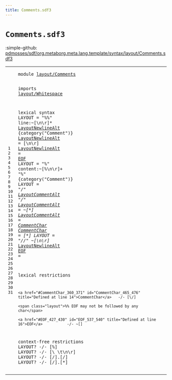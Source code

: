```yaml
---
title: Comments.sdf3
---
```


# `Comments.sdf3`

:simple-github: [pdmosses/sdf/org.metaborg.meta.lang.template/syntax/layout/Comments.sdf3]

[pdmosses/sdf/org.metaborg.meta.lang.template/syntax/layout/Comments.sdf3]: https://github.com/pdmosses/sdf/blob/master/org.metaborg.meta.lang.template/syntax/layout/Comments.sdf3 "The source file on GitHub"

<div class="sdf3"><table class="highlighttable"><tbody><tr><td class="linenos"><div class="linenodiv"><pre><span></span>1
2
3
4
5
6
7
8
9
10
11
12
13
14
15
16
17
18
19
20
21
22
23
24
25
26
27
28
29
30
31
</pre></div></td>
<td class="code"><pre><code><span class="keyword">module</span> <a href="../../symbols/Symbols.sdf3#layout/Comments_32_47" id="layout/Comments_7_22" title="Referenced at ../../symbols/Symbols.sdf3 line 3">layout/Comments</a>

<span class="keyword">imports</span>
  <a href="../Whitespace.sdf3#layout/Whitespace_7_24" id="layout/Whitespace_34_51" title="Defined at ../Whitespace.sdf3 line 1">layout/Whitespace</a>
 
<span class="keyword">lexical syntax</span>
        <span class="keyword">LAYOUT</span> = <span class="cons_Lit">"%%"</span> <span class="cons_Unquoted"><span id="line_84_88" title="Not referenced locally, nor via imports">line</span></span>:~[\n\r]* <a href="#LayoutNewlineAlt_138_154" id="LayoutNewlineAlt_98_114" title="Defined at line 8, 9">LayoutNewlineAlt</a>        {<span class="cons_Unquoted">category</span>(<span class="cons_Quoted">"Comment"</span>)}
        <a href="#LayoutNewlineAlt_406_422" id="LayoutNewlineAlt_138_154" title="Referenced at line 15">LayoutNewlineAlt</a> = [\n\r]
        <a href="#LayoutNewlineAlt_406_422" id="LayoutNewlineAlt_165_181" title="Referenced at line 15">LayoutNewlineAlt</a> = <a href="#EOF_427_430" id="EOF_184_187" title="Defined at line 16">EOF</a>
    <span class="keyword">LAYOUT</span> = <span class="cons_Lit">"%"</span> <span class="cons_Unquoted"><span id="content_205_212" title="Not referenced locally, nor via imports">content</span></span>:~[\%\n\r]+ <span class="cons_Lit">"%"</span>        {<span class="cons_Unquoted">category</span>(<span class="cons_Quoted">"Comment"</span>)}
    <span class="keyword">LAYOUT</span> = <span class="cons_Lit">"/*"</span> <a href="#LayoutCommentAlt_296_312" id="LayoutCommentAlt_268_284" title="Defined at line 12, 13">LayoutCommentAlt</a>* <span class="cons_Lit">"*/"</span> 
    <a href="#LayoutCommentAlt_268_284" id="LayoutCommentAlt_296_312" title="Referenced at line 11">LayoutCommentAlt</a> = ~[\*]
    <a href="#LayoutCommentAlt_268_284" id="LayoutCommentAlt_325_341" title="Referenced at line 11">LayoutCommentAlt</a> = <a href="#CommentChar_360_371" id="CommentChar_344_355" title="Defined at line 14">CommentChar</a>
    <a href="#CommentChar_465_476" id="CommentChar_360_371" title="Referenced at line 20">CommentChar</a> = [\*]
    <span class="keyword">LAYOUT</span> = <span class="cons_Lit">"//"</span> ~[\n\r]* <a href="#LayoutNewlineAlt_138_154" id="LayoutNewlineAlt_406_422" title="Defined at line 8, 9">LayoutNewlineAlt</a>
    <a href="#EOF_537_540" id="EOF_427_430" title="Referenced at line 24">EOF</a> = 
    
<span class="keyword">lexical restrictions</span>

    <a href="#CommentChar_360_371" id="CommentChar_465_476" title="Defined at line 14">CommentChar</a>   -/- [\/]

    <span class="layout">%% EOF may not be followed by any char</span>

    <a href="#EOF_427_430" id="EOF_537_540" title="Defined at line 16">EOF</a>           -/- ~[]          
       

<span class="keyword">context-free restrictions</span> 
    <span class="keyword">LAYOUT</span>? -/- [\%]
    <span class="keyword">LAYOUT</span>? -/- [\ \t\n\r]
    <span class="keyword">LAYOUT</span>? -/- [\/].[\/]
    <span class="keyword">LAYOUT</span>? -/- [\/].[\*]
</code></pre></td></tr></tbody></table></div>